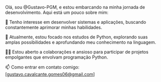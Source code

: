 Olá, sou @Gustavo-PGM, e estou embarcando na minha jornada de desenvolvimento. Aqui está um pouco sobre mim:

👀 Tenho interesse em desenvolver sistemas e aplicações, buscando constantemente aprimorar minhas habilidades.

🌱 Atualmente, estou focado nos estudos de Python, explorando suas amplas possibilidades e aprofundando meu conhecimento na linguagem.

👨‍💻 Estou aberto a colaborações e ansioso para participar de projetos empolgantes que envolvam programação Python.

📫 Como entrar em contato comigo: [gustavo.cavalcante.gomes06@gmail.com]

